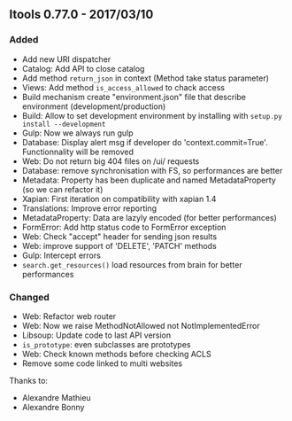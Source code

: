 ## Itools 0.77.0 - 2017/03/10

### Added

- Add new URI dispatcher
- Catalog: Add API to close catalog
- Add method `return_json` in context (Method take status parameter)
- Views: Add method `is_access_allowed` to chack access
- Build mechanism create "environment.json" file that describe environment (development/production)
- Build: Allow to set development environment by installing with `setup.py install --development`
- Gulp:  Now we always run gulp
- Database: Display alert msg if developer do 'context.commit=True'. Functionnality will be removed
- Web: Do not return big 404 files on /ui/ requests
- Database: remove synchronisation with FS, so performances are better
- Metadata: Property has been duplicate and named MetadataProperty (so we can refactor it)
- Xapian: First iteration on compatibility with xapian 1.4
- Translations: Improve error reporting
- MetadataProperty: Data are lazyly encoded (for better performances)
- FormError: Add http status code to FormError exception
- Web: Check "accept" header for sending json results
- Web: improve support of 'DELETE', 'PATCH' methods
- Gulp: Intercept errors
- `search.get_resources()` load resources from brain for better performances

### Changed

- Web: Refactor web router
- Web: Now we raise MethodNotAllowed not NotImplementedError
- Libsoup: Update code to last API version
- `is_prototype`: even subclasses are prototypes
- Web: Check known methods before checking ACLS
- Remove some code linked to multi websites

Thanks to:

- Alexandre Mathieu
- Alexandre Bonny
